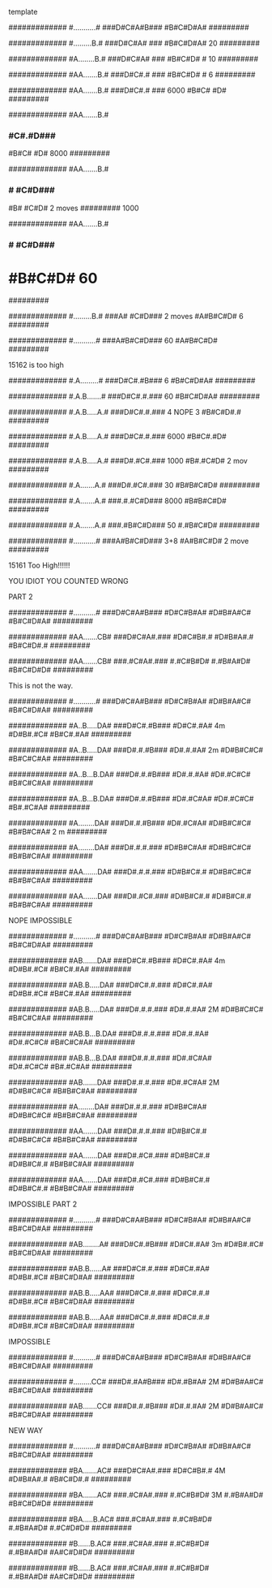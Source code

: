 template

#############
#...........#
###D#C#A#B###
  #B#C#D#A#
  #########

#############
#.........B.#
###D#C#A# ###
  #B#C#D#A#  20
  #########

#############
#A........B.#
###D#C#A# ###
  #B#C#D# #    10
  #########

#############
#AA.......B.#
###D#C#.# ###
  #B#C#D# #   6
  #########

#############
#AA.......B.#
###D#C#.# ###  6000
  #B#C# #D#
  #########

#############
#AA.......B.#
### #C#.#D###
  #B#C# #D#     8000
  #########

#############
#AA.......B.#
### # #C#D### 
  #B# #C#D#    2 moves
  #########     1000

#############
#AA.......B.#
### # #C#D###
  # #B#C#D#     60
  #########

#############
#.........B.#
###A# #C#D###  2 moves
  #A#B#C#D#    6
  #########

#############
#...........#
###A#B#C#D###  60
  #A#B#C#D#   
  #########

15162 is too high



#############
#.A.........#
###D#C#.#B###   6
  #B#C#D#A#
  #########

#############
#.A.B.......#
###D#C#.#.###  60
  #B#C#D#A#
  #########

#############
#.A.B.....A.#
###D#C#.#.###  4 NOPE 3
  #B#C#D#.#
  #########

#############
#.A.B.....A.#
###D#C#.#.###  6000
  #B#C#.#D#
  #########

#############
#.A.B.....A.#
###D#.#C#.###  1000
  #B#.#C#D#  2 mov
  #########

#############
#.A.......A.#
###D#.#C#.###  30
  #B#B#C#D#
  #########

#############
#.A.......A.#
###.#.#C#D###  8000
  #B#B#C#D#
  #########

#############
#.A.......A.#
###.#B#C#D###  50
  #.#B#C#D#
  #########

#############
#...........#
###A#B#C#D###  3+8
  #A#B#C#D#   2 move
  #########


15161 Too High!!!!!!

YOU IDIOT YOU COUNTED WRONG



PART 2

#############
#...........#
###D#C#A#B###
  #D#C#B#A#
  #D#B#A#C#
  #B#C#D#A#
  #########

#############
#AA.......CB#
###D#C#A#.###
  #D#C#B#.#
  #D#B#A#.#
  #B#C#D#.#
  #########

#############
#AA.......CB#
###.#C#A#.###
  #.#C#B#D#
  #.#B#A#D#
  #B#C#D#D#
  #########

This is not the way.

#############
#...........#
###D#C#A#B###
  #D#C#B#A#
  #D#B#A#C#
  #B#C#D#A#
  #########

#############
#A..B.....DA#
###D#C#.#B###
  #D#C#.#A#  4m
  #D#B#.#C#
  #B#C#.#A#
  #########

#############
#A..B.....DA#
###D#.#.#B###
  #D#.#.#A#  2m
  #D#B#C#C#
  #B#C#C#A#
  #########

#############
#A..B...B.DA#
###D#.#.#B###
  #D#.#.#A#
  #D#.#C#C#
  #B#C#C#A#
  #########

#############
#A..B...B.DA#
###D#.#.#B###
  #D#.#C#A#
  #D#.#C#C#
  #B#.#C#A#
  #########

#############
#A........DA#
###D#.#.#B###
  #D#.#C#A#
  #D#B#C#C#
  #B#B#C#A#  2 m
  #########

#############
#A........DA#
###D#.#.#.###
  #D#B#C#A#
  #D#B#C#C#
  #B#B#C#A#
  #########

#############
#AA.......DA#
###D#.#.#.###
  #D#B#C#.#
  #D#B#C#C#
  #B#B#C#A#
  #########

#############
#AA.......DA#
###D#.#C#.###
  #D#B#C#.#
  #D#B#C#.#
  #B#B#C#A#
  #########


NOPE IMPOSSIBLE

#############
#...........#
###D#C#A#B###
  #D#C#B#A#
  #D#B#A#C#
  #B#C#D#A#
  #########

#############
#AB.......DA#
###D#C#.#B###
  #D#C#.#A#  4m
  #D#B#.#C#
  #B#C#.#A#
  #########

#############
#AB.B.....DA#
###D#C#.#.###
  #D#C#.#A#  
  #D#B#.#C#
  #B#C#.#A#
  #########

#############
#AB.B.....DA#
###D#.#.#.###
  #D#.#.#A#  2M
  #D#B#C#C#
  #B#C#C#A#
  #########

#############
#AB.B...B.DA#
###D#.#.#.###
  #D#.#.#A#  
  #D#.#C#C#
  #B#C#C#A#
  #########

#############
#AB.B...B.DA#
###D#.#.#.###
  #D#.#C#A#  
  #D#.#C#C#
  #B#.#C#A#
  #########

#############
#AB.......DA#
###D#.#.#.###
  #D#.#C#A#  2M
  #D#B#C#C#
  #B#B#C#A#
  #########

#############
#A........DA#
###D#.#.#.###
  #D#B#C#A#  
  #D#B#C#C#
  #B#B#C#A#
  #########

#############
#AA.......DA#
###D#.#.#.###
  #D#B#C#.#  
  #D#B#C#C#
  #B#B#C#A#
  #########

#############
#AA.......DA#
###D#.#C#.###
  #D#B#C#.#  
  #D#B#C#.#
  #B#B#C#A#
  #########

#############
#AA.......DA#
###D#.#C#.###
  #D#B#C#.#  
  #D#B#C#.#
  #B#B#C#A#
  #########



IMPOSSIBLE PART 2 

#############
#...........#
###D#C#A#B###
  #D#C#B#A#
  #D#B#A#C#
  #B#C#D#A#
  #########

#############
#AB........A#
###D#C#.#B###
  #D#C#.#A#  3m
  #D#B#.#C#
  #B#C#D#A#
  #########

#############
#AB.B......A#
###D#C#.#.###
  #D#C#.#A#  
  #D#B#.#C#
  #B#C#D#A#
  #########

#############
#AB.B.....AA#
###D#C#.#.###
  #D#C#.#.#  
  #D#B#.#C#
  #B#C#D#A#
  #########

#############
#AB.B.....AA#
###D#C#.#.###
  #D#C#.#.#  
  #D#B#.#C#
  #B#C#D#A#
  #########



IMPOSSIBLE

#############
#...........#
###D#C#A#B###
  #D#C#B#A#
  #D#B#A#C#
  #B#C#D#A#
  #########

#############
#.........CC#
###D#.#A#B###
  #D#.#B#A#  2M
  #D#B#A#C#
  #B#C#D#A#
  #########

#############
#AB.......CC#
###D#.#.#B###
  #D#.#.#A#  2M
  #D#B#A#C#
  #B#C#D#A#
  #########



NEW WAY

#############
#...........#
###D#C#A#B###
  #D#C#B#A#
  #D#B#A#C#
  #B#C#D#A#
  #########

#############
#BA.......AC#
###D#C#A#.###
  #D#C#B#.#  4M
  #D#B#A#.#
  #B#C#D#.#
  #########

#############
#BA.......AC#
###.#C#A#.###
  #.#C#B#D#  3M
  #.#B#A#D#
  #B#C#D#D#
  #########

#############
#BA.....B.AC#
###.#C#A#.###
  #.#C#B#D#  
  #.#B#A#D#
  #.#C#D#D#
  #########

#############
#B......B.AC#
###.#C#A#.###
  #.#C#B#D#  
  #.#B#A#D#
  #A#C#D#D#
  #########

#############
#B......B.AC#
###.#C#A#.###
  #.#C#B#D#  
  #.#B#A#D#
  #A#C#D#D#
  #########